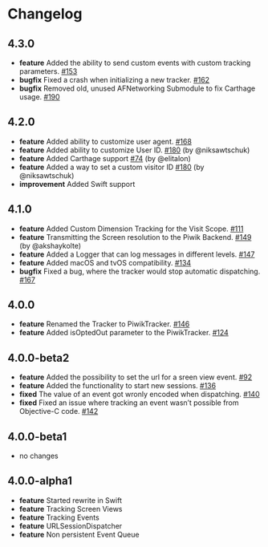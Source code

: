 # Changelog

## 4.3.0
* **feature** Added the ability to send custom events with custom tracking parameters. [#153](https://github.com/piwik/piwik-sdk-ios/issues/153)
* **bugfix** Fixed a crash when initializing a new tracker. [#162](https://github.com/piwik/piwik-sdk-ios/issues/162)
* **bugfix** Removed old, unused AFNetworking Submodule to fix Carthage usage. [#190](https://github.com/piwik/piwik-sdk-ios/issues/190)

## 4.2.0
* **feature** Added ability to customize user agent. [#168](https://github.com/piwik/piwik-sdk-ios/pull/168)
* **feature** Added ability to customize User ID.
[#180](https://github.com/piwik/piwik-sdk-ios/issues/180) (by @niksawtschuk)
* **feature** Added Carthage support [#74](https://github.com/piwik/piwik-sdk-ios/issues/74) (by @elitalon)
* **feature** Added a way to set a custom visitor ID [#180](https://github.com/piwik/piwik-sdk-ios/pull/181) (by @niksawtschuk)
* **improvement** Added Swift support

## 4.1.0
* **feature** Added Custom Dimension Tracking for the Visit Scope. [#111](https://github.com/piwik/piwik-sdk-ios/issues/111)
* **feature** Transmitting the Screen resolution to the Piwik Backend. [#149](https://github.com/piwik/piwik-sdk-ios/issues/149) (by @akshaykolte)
* **feature** Added a Logger that can log messages in different levels. [#147](https://github.com/piwik/piwik-sdk-ios/issues/147)
* **feature** Added macOS and tvOS compatibility. [#134](https://github.com/piwik/piwik-sdk-ios/issues/134)
* **bugfix** Fixed a bug, where the tracker would stop automatic dispatching. [#167](https://github.com/piwik/piwik-sdk-ios/issues/167)

## 4.0.0
* **feature** Renamed the Tracker to PiwikTracker. [#146](https://github.com/piwik/piwik-sdk-ios/issues/146)
* **feature** Added isOptedOut parameter to the PiwikTracker. [#124](https://github.com/piwik/piwik-sdk-ios/issues/124)

## 4.0.0-beta2
* **feature** Added the possibility to set the url for a sreen view event. [#92](https://github.com/piwik/piwik-sdk-ios/issues/92)
* **feature** Added the functionality to start new sessions. [#136](https://github.com/piwik/piwik-sdk-ios/issues/136)
* **fixed** The value of an event got wronly encoded when dispatching. [#140](https://github.com/piwik/piwik-sdk-ios/pull/140)
* **fixed** Fixed an issue where tracking an event wasn’t possible from Objective-C code. [#142](https://github.com/piwik/piwik-sdk-ios/issues/142)

## 4.0.0-beta1
* no changes

## 4.0.0-alpha1
* **feature** Started rewrite in Swift
* **feature** Tracking Screen Views
* **feature** Tracking Events
* **feature** URLSessionDispatcher
* **feature** Non persistent Event Queue
